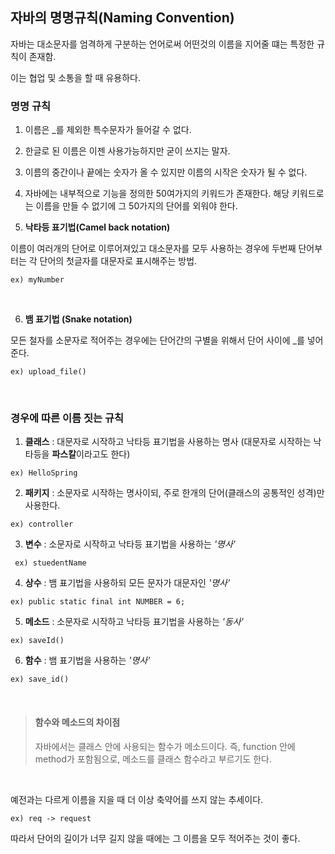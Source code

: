 ## 자바의 명명규칙(Naming Convention)

자바는 대소문자를 엄격하게 구분하는 언어로써 어떤것의 이름을 지어줄 떄는 특정한 규칙이 존재함.

이는 협업 및 소통을 할 때 유용하다.

### 명명 규칙

1. 이름은 \_를 제외한 특수문자가 들어갈 수 없다.

2. 한글로 된 이름은 이젠 사용가능하지만 굳이 쓰지는 말자.

3. 이름의 중간이나 끝에는 숫자가 올 수 있지만 이름의 시작은 숫자가 될 수 없다.

4. 자바에는 내부적으로 기능을 정의한 50여가지의 키워드가 존재한다. 해당 키워드로는 이름을 만들 수 없기에 그 50가지의 단어를 외워야 한다.
   <br>

5. **낙타등 표기법(Camel back notation)**

이름이 여러개의 단어로 이루어져있고 대소문자를 모두 사용하는 경우에 두번째 단어부터는 각 단어의 첫글자를 대문자로 표시해주는 방법.

    ex) myNumber

<br>

6. **뱀 표기법 (Snake notation)**

모든 철자를 소문자로 적어주는 경우에는 단어간의 구별을 위해서 단어 사이에 \_를 넣어준다.

    ex) upload_file()

  <br>
  
### 경우에 따른 이름 짓는 규칙

1. **클래스** : 대문자로 시작하고 낙타등 표기법을 사용하는 명사 (대문자로 시작하는 낙타등을 **파스칼**이라고도 한다)

```
ex) HelloSpring
```

2. **패키지** : 소문자로 시작하는 명사이되, 주로 한개의 단어(클래스의 공통적인 성격)만 사용한다.

```
ex) controller
```

3. **변수** : 소문자로 시작하고 낙타등 표기법을 사용하는 _'명사'_

```
 ex) stuedentName
```

4. **상수** : 뱀 표기법을 사용하되 모든 문자가 대문자인 _'명사'_

```
ex) public static final int NUMBER = 6;
```

5. **메소드** : 소문자로 시작하고 낙타등 표기법을 사용하는 _'동사'_

```
ex) saveId()
```

6. **함수** : 뱀 표기법을 사용하는 _'명사'_

```
ex) save_id()
```

<br>

> #### 함수와 메소드의 차이점
>
> 자바에서는 클래스 안에 사용되는 함수가 메소드이다. 즉, function 안에 method가 포함됨으로, 메소드를 클래스 함수라고 부르기도 한다.

<br>

예전과는 다르게 이름을 지을 때 더 이상 축약어를 쓰지 않는 추세이다.

```
ex) req -> request
```

따라서 단어의 길이가 너무 길지 않을 때에는 그 이름을 모두 적어주는 것이 좋다.
